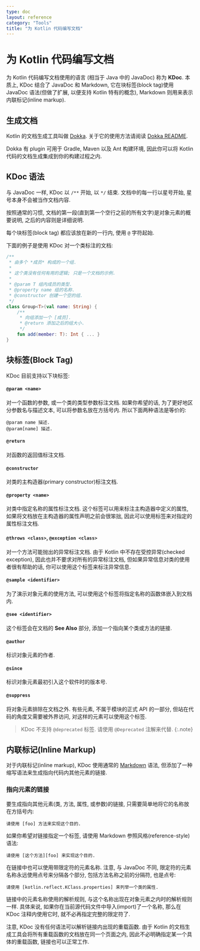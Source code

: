 ```yaml
---
type: doc
layout: reference
category: "Tools"
title: "为 Kotlin 代码编写文档"
---
```


# 为 Kotlin 代码编写文档

为 Kotlin 代码编写文档使用的语言 (相当于 Java 中的 JavaDoc) 称为 **KDoc**. 本质上, KDoc
结合了 JavaDoc 和 Markdown, 它在块标签(block tag)使用 JavaDoc 语法(但做了扩展, 以便支持 Kotlin 特有的概念), Markdown 则用来表示内联标记(inline markup).

## 生成文档

Kotlin 的文档生成工具叫做 [Dokka](https://github.com/Kotlin/dokka). 关于它的使用方法请阅读
[Dokka README](https://github.com/Kotlin/dokka/blob/master/README.md).

Dokka 有 plugin 可用于 Gradle, Maven 以及 Ant 构建环境, 因此你可以将 Kotlin 代码的文档生成集成到你的构建过程之内.

## KDoc 语法

与 JavaDoc 一样, KDoc 以 `/**` 开始, 以 `*/` 结束. 文档中的每一行以星号开始, 星号本身不会被当作文档内容.

按照通常的习惯, 文档的第一段(直到第一个空行之前的所有文字)是对象元素的概要说明, 之后的内容则是详细说明.

每个块标签(block tag) 都应该放在新的一行内, 使用 `@` 字符起始.

下面的例子是使用 KDoc 对一个类标注的文档:

``` kotlin
/**
 * 由多个 *成员* 构成的一个组.
 *
 * 这个类没有任何有用的逻辑; 只是一个文档的示例.
 *
 * @param T 组内成员的类型.
 * @property name 组的名称.
 * @constructor 创建一个空的组.
 */
class Group<T>(val name: String) {
    /**
     * 向组添加一个 [成员].
     * @return 添加之后的组大小.
     */
    fun add(member: T): Int { ... }
}
```

## 块标签(Block Tag)

KDoc 目前支持以下块标签:

#### `@param <name>`

对一个函数的参数, 或一个类的类型参数标注文档.
如果你希望的话, 为了更好地区分参数名与描述文本, 可以将参数名放在方括号内. 所以下面两种语法是等价的:

```
@param name 描述.
@param[name] 描述.
```

#### `@return`

对函数的返回值标注文档.

#### `@constructor`

对类的主构造器(primary constructor)标注文档.

#### `@property <name>`

对类中指定名称的属性标注文档. 这个标签可以用来标注主构造器中定义的属性, 如果将文档放在主构造器的属性声明之前会很笨拙, 因此可以使用标签来对指定的属性标注文档.

#### `@throws <class>`, `@exception <class>`

对一个方法可能抛出的异常标注文档. 由于 Kotlin 中不存在受控异常(checked exception), 因此也并不要求对所有的异常标注文档, 但如果异常信息对类的使用者很有帮助的话, 你可以使用这个标签来标注异常信息.

#### `@sample <identifier>`

为了演示对象元素的使用方法, 可以使用这个标签将指定名称的函数体嵌入到文档内.

#### `@see <identifier>`

这个标签会在文档的 **See Also** 部分, 添加一个指向某个类或方法的链接.

#### `@author`

标识对象元素的作者.

#### `@since`

标识对象元素最初引入这个软件时的版本号.

#### `@suppress`

将对象元素排除在文档之外. 有些元素, 不属于模块的正式 API 的一部分, 但站在代码的角度又需要被外界访问, 对这样的元素可以使用这个标签.

> KDoc 不支持 `@deprecated` 标签. 请使用 `@Deprecated` 注解来代替.
{:.note}


## 内联标记(Inline Markup)

对于内联标记(inline markup), KDoc 使用通常的 [Markdown](http://daringfireball.net/projects/markdown/syntax) 语法, 但添加了一种缩写语法来生成指向代码内其他元素的链接.

### 指向元素的链接

要生成指向其他元素(类, 方法, 属性, 或参数)的链接, 只需要简单地将它的名称放在方括号内:

```
请使用 [foo] 方法来实现这个目的.
```

如果你希望对链接指定一个标签, 请使用 Markdown 参照风格(reference-style)语法:

```
请使用 [这个方法][foo] 来实现这个目的.
```

在链接中也可以使用带限定符的元素名称. 注意, 与 JavaDoc 不同, 限定符的元素名称永远使用点号来分隔各个部分, 包括方法名称之前的分隔符, 也是点号:

```
请使用 [kotlin.reflect.KClass.properties] 来列举一个类的属性.
```

链接中的元素名称使用的解析规则, 与这个名称出现在对象元素之内时的解析规则一样.
具体来说, 如果你在当前源代码文件中导入(import)了一个名称, 那么在 KDoc 注释内使用它时, 就不必再指定完整的限定符了.

注意, KDoc 没有任何语法可以解析链接内出现的重载函数. 由于 Kotlin 的文档生成工具会将所有重载函数的文档放在同一个页面之内, 因此不必明确指定某一个具体的重载函数, 链接也可以正常工作.
